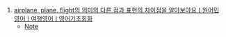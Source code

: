 1. [airplane, plane, flight의 의미의 다른 점과 표현의 차이점을 알아보아요ㅣ원어민영어ㅣ여행영어ㅣ영어기초회화](https://youtu.be/jY0rbaee35g)
    - [Note](./Note/Airplane_Plane_Flight_의미.md)